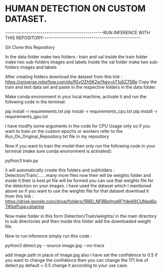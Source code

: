 # HUMAN DETECTION ON CUSTOM DATASET.


--------------------------------------------------RUN INFERENCE WITH THIS REPOSITORY--------------------------------------------------

Git Clone this Repository

In the data folder make two folders : train and val
Inside the train folder make two sub-folders images and labels
Inside the val folder make two sub-folders images and labels

After creating folders download the dataset from this link : https://universe.roboflow.com/ds/fGyOZh5K2w?key=kT1q5Z7SRe
Copy the train and test data set and paste in the respective folders in the data folder.

Make conda environment in your local machine, activate it and run the following code in the terminal:

pip install -r requirements.txt
pip install -r requirements_cpu.txt
pip install -r requirements_gpu.txt

I have modify some arguments in the code for CPU Usage only so if you want to train on the custom epochs or workers refer to the Run_On_Original_Repository.txt file in my repository

Now if you want to train the model then only run the following code in your terminal (make sure conda environment is activated):

python3 train.py

it will automatically create this folders and subfolders : Detection/Train/.......many more files
now their will be weights folder and inside it their is best.pt file will be formed you can use that weights file for the detection on your images.
i have used the dataset which I mentioned above so if you want to use the weights file for that dataset download it from this link : https://drive.google.com/drive/folders/1R8D_NFBBpfmq6FYdei66CUNpd6o7iKbd?usp=sharing

Now make folder in this form Detection/Train/weights/ in the main directory to sub directories and then inside this folder add the downloaded weight file.

Now to run inference simply run this code :

python3 detect.py --source image.jpg --no-trace

add image path in place of image.jpg also i have set the confidence to 0.5 if you want to change the confidence then you can change the 171 line of detect.py default = 0.5 change it according to your use case.

